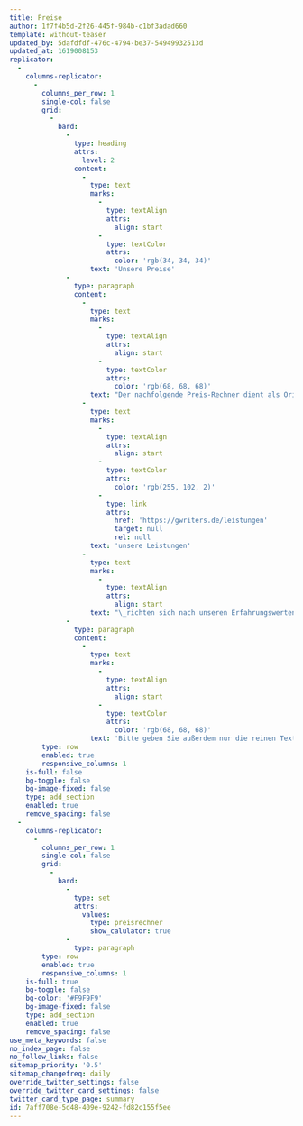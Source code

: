 ```yaml
---
title: Preise
author: 1f7f4b5d-2f26-445f-984b-c1bf3adad660
template: without-teaser
updated_by: 5dafdfdf-476c-4794-be37-54949932513d
updated_at: 1619008153
replicator:
  -
    columns-replicator:
      -
        columns_per_row: 1
        single-col: false
        grid:
          -
            bard:
              -
                type: heading
                attrs:
                  level: 2
                content:
                  -
                    type: text
                    marks:
                      -
                        type: textAlign
                        attrs:
                          align: start
                      -
                        type: textColor
                        attrs:
                          color: 'rgb(34, 34, 34)'
                    text: 'Unsere Preise'
              -
                type: paragraph
                content:
                  -
                    type: text
                    marks:
                      -
                        type: textAlign
                        attrs:
                          align: start
                      -
                        type: textColor
                        attrs:
                          color: 'rgb(68, 68, 68)'
                    text: "Der nachfolgende Preis-Rechner dient als Orientierungshilfe für die Ghostwriter Preise von GWriters. Die angegebenen Preise für\_"
                  -
                    type: text
                    marks:
                      -
                        type: textAlign
                        attrs:
                          align: start
                      -
                        type: textColor
                        attrs:
                          color: 'rgb(255, 102, 2)'
                      -
                        type: link
                        attrs:
                          href: 'https://gwriters.de/leistungen'
                          target: null
                          rel: null
                    text: 'unsere Leistungen'
                  -
                    type: text
                    marks:
                      -
                        type: textAlign
                        attrs:
                          align: start
                    text: "\_richten sich nach unseren Erfahrungswerten mit den akademischen Ghostwritern, Lektoren & Coaches. Grundsätzlich sind die angegebenen Faktoren maßgeblich für die Einschätzung des Aufwandes für den akademischen Experten, unsere Supervisor und Projektbetreuer. Je nach Ihren individuellen Anforderungen kann der endgültige Preis bis zu 20% unter oder über dem des Preis-Rechners liegen."
              -
                type: paragraph
                content:
                  -
                    type: text
                    marks:
                      -
                        type: textAlign
                        attrs:
                          align: start
                      -
                        type: textColor
                        attrs:
                          color: 'rgb(68, 68, 68)'
                    text: 'Bitte geben Sie außerdem nur die reinen Textseiten (Normseite ca. 1800 Zeichen inkl. Leerzeichen) an. Bei dem Ghostwriting sind die Plagiatsprüfung, das Lektorat durch einen Supervisor, alle Verzeichnisse, Deckblatt etc. natürlich im Preis inbegriffen. Wir bieten Qualität – und das zu fairen Preisen.'
        type: row
        enabled: true
        responsive_columns: 1
    is-full: false
    bg-toggle: false
    bg-image-fixed: false
    type: add_section
    enabled: true
    remove_spacing: false
  -
    columns-replicator:
      -
        columns_per_row: 1
        single-col: false
        grid:
          -
            bard:
              -
                type: set
                attrs:
                  values:
                    type: preisrechner
                    show_calulator: true
              -
                type: paragraph
        type: row
        enabled: true
        responsive_columns: 1
    is-full: true
    bg-toggle: false
    bg-color: '#F9F9F9'
    bg-image-fixed: false
    type: add_section
    enabled: true
    remove_spacing: false
use_meta_keywords: false
no_index_page: false
no_follow_links: false
sitemap_priority: '0.5'
sitemap_changefreq: daily
override_twitter_settings: false
override_twitter_card_settings: false
twitter_card_type_page: summary
id: 7aff708e-5d48-409e-9242-fd82c155f5ee
---
```

